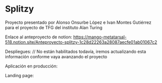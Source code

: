 # Splitzy
Proyecto presentado por Alonso Onsurbe López e Ivan Montes Gutiérrez para el proyecto de TFG del instituto Alan Turing


Enlace al anteproyecto de notion: 
https://mango-metatarsal-518.notion.site/Anteproyecto-splitzy-1c28d22263a28087aecfe01ab01067c2

Despliegues:
// No están habilitados todavía, iremos actualizando esta información conforme vaya avanzando el proyecto

Aplicación en producción:

Landing page:
